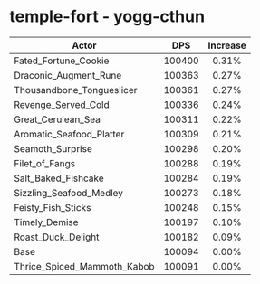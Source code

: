 # temple-fort - yogg-cthun
| Actor | DPS | Increase |
|---|:---:|:---:|
|Fated_Fortune_Cookie|100400|0.31%|
|Draconic_Augment_Rune|100363|0.27%|
|Thousandbone_Tongueslicer|100361|0.27%|
|Revenge_Served_Cold|100336|0.24%|
|Great_Cerulean_Sea|100311|0.22%|
|Aromatic_Seafood_Platter|100309|0.21%|
|Seamoth_Surprise|100298|0.20%|
|Filet_of_Fangs|100288|0.19%|
|Salt_Baked_Fishcake|100284|0.19%|
|Sizzling_Seafood_Medley|100273|0.18%|
|Feisty_Fish_Sticks|100248|0.15%|
|Timely_Demise|100197|0.10%|
|Roast_Duck_Delight|100182|0.09%|
|Base|100094|0.00%|
|Thrice_Spiced_Mammoth_Kabob|100091|0.00%|

